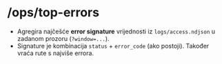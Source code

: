# /ops/top-errors
- Agregira najčešće **error signature** vrijednosti iz `logs/access.ndjson` u zadanom prozoru (`?window=...`).
- Signature je kombinacija `status` + `error_code` (ako postoji). Također vraća rute s najviše errora.
